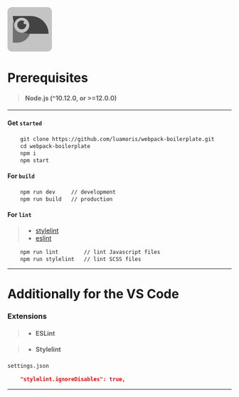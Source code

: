 [![Logo Template][logo]][github]

# Prerequisites 
> #### Node.js (^10.12.0, or >=12.0.0)

---

#### Get `started`

```console
	git clone https://github.com/luamoris/webpack-boilerplate.git
	cd webpack-boilerplate
	npm i
	npm start
```

#### For `build`

```console
	npm run dev 	// development
	npm run build	// production
```

#### For `lint`

> - [stylelint][stylelint]
> - [eslint][eslint]

```console
	npm run lint		// lint Javascript files
	npm run stylelint	// lint SCSS files
```

---

# Additionally for the VS Code

### Extensions 

> - #### ESLint

> - #### Stylelint

`settings.json`

```json
	"stylelint.ignoreDisables": true,
```




--- 

[stylelint]: https://stylelint.io/
[eslint]: https://eslint.org/

[logo]: https://raw.githubusercontent.com/luamoris/template/634e93615165ca5dcbc2fc80a3562b116e01262f/src/img/box.svg
[github]: https://github.com/luamoris/webpack-boilerplate
